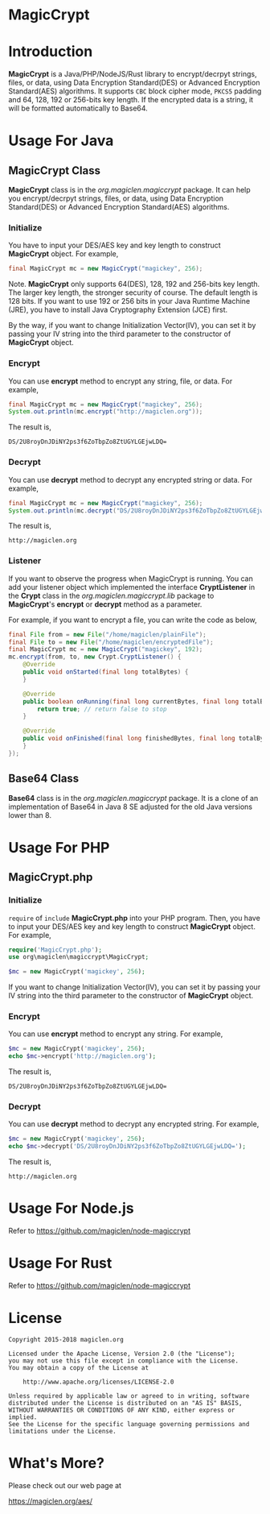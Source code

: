 MagicCrypt
=================================

# Introduction

**MagicCrypt** is a Java/PHP/NodeJS/Rust library to encrypt/decrpyt strings, files, or data, using Data Encryption Standard(DES) or Advanced Encryption Standard(AES) algorithms. It supports `CBC` block cipher mode, `PKCS5` padding and 64, 128, 192 or 256-bits key length. If the encrypted data is a string, it will be formatted automatically to Base64.

# Usage For Java

## MagicCrypt Class

**MagicCrypt** class is in the *org.magiclen.magiccrypt* package. It can help you encrypt/decrpyt strings, files, or data, using Data Encryption Standard(DES) or Advanced Encryption Standard(AES) algorithms.

### Initialize

You have to input your DES/AES key and key length to construct **MagicCrypt** object. For example,

```java
final MagicCrypt mc = new MagicCrypt("magickey", 256);
```

Note. **MagicCrypt** only supports 64(DES), 128, 192 and 256-bits key length. The larger key length, the stronger security of course. The default length is 128 bits. If you want to use 192 or 256 bits in your Java Runtime Machine (JRE), you have to install Java Cryptography Extension (JCE) first.

By the way, if you want to change Initialization Vector(IV), you can set it by passing your IV string into the third parameter to the constructor of **MagicCrypt** object.

### Encrypt

You can use **encrypt** method to encrypt any string, file, or data. For example,

```java
final MagicCrypt mc = new MagicCrypt("magickey", 256);
System.out.println(mc.encrypt("http://magiclen.org"));
```

The result is,

```
DS/2U8royDnJDiNY2ps3f6ZoTbpZo8ZtUGYLGEjwLDQ=
```

### Decrypt

You can use **decrypt** method to decrypt any encrypted string or data. For example,

```java
final MagicCrypt mc = new MagicCrypt("magickey", 256);
System.out.println(mc.decrypt("DS/2U8royDnJDiNY2ps3f6ZoTbpZo8ZtUGYLGEjwLDQ="));
```

The result is,

```
http://magiclen.org
```

### Listener

If you want to observe the progress when MagicCrypt is running. You can add your listener object which implemented the interface **CryptListener** in the **Crypt** class in the *org.magiclen.magiccrypt.lib* package to **MagicCrypt**'s **encrypt** or **decrypt** method as a parameter.

For example, if you want to encrypt a file, you can write the code as below,

```java
final File from = new File("/home/magiclen/plainFile");
final File to = new File("/home/magiclen/encryptedFile");
final MagicCrypt mc = new MagicCrypt("magickey", 192);
mc.encrypt(from, to, new Crypt.CryptListener() {
    @Override
    public void onStarted(final long totalBytes) {
    }

    @Override
    public boolean onRunning(final long currentBytes, final long totalBytes) {
        return true; // return false to stop
    }

    @Override
    public void onFinished(final long finishedBytes, final long totalBytes) {
    }
});
```

## Base64 Class

**Base64** class is in the *org.magiclen.magiccrypt* package. It is a clone of an implementation of Base64 in Java 8 SE adjusted for the old Java versions lower than 8.

# Usage For PHP

## MagicCrypt.php

### Initialize

`require` of `include` **MagicCrypt.php** into your PHP program. Then, you have to input your DES/AES key and key length to construct **MagicCrypt** object. For example,

```php
require('MagicCrypt.php');
use org\magiclen\magiccrypt\MagicCrypt;

$mc = new MagicCrypt('magickey', 256);
```

If you want to change Initialization Vector(IV), you can set it by passing your IV string into the third parameter to the constructor of **MagicCrypt** object.

### Encrypt

You can use **encrypt** method to encrypt any string. For example,

```php
$mc = new MagicCrypt('magickey', 256);
echo $mc->encrypt('http://magiclen.org');
```

The result is,

```
DS/2U8royDnJDiNY2ps3f6ZoTbpZo8ZtUGYLGEjwLDQ=
```

### Decrypt

You can use **decrypt** method to decrypt any encrypted string. For example,

```php
$mc = new MagicCrypt('magickey', 256);
echo $mc->decrypt('DS/2U8royDnJDiNY2ps3f6ZoTbpZo8ZtUGYLGEjwLDQ=');
```

The result is,

```
http://magiclen.org
```

# Usage For Node.js

Refer to https://github.com/magiclen/node-magiccrypt

# Usage For Rust

Refer to https://github.com/magiclen/node-magiccrypt

# License

```
Copyright 2015-2018 magiclen.org

Licensed under the Apache License, Version 2.0 (the "License");
you may not use this file except in compliance with the License.
You may obtain a copy of the License at

    http://www.apache.org/licenses/LICENSE-2.0

Unless required by applicable law or agreed to in writing, software
distributed under the License is distributed on an "AS IS" BASIS,
WITHOUT WARRANTIES OR CONDITIONS OF ANY KIND, either express or implied.
See the License for the specific language governing permissions and
limitations under the License.
```

# What's More?

Please check out our web page at

https://magiclen.org/aes/
